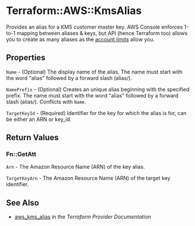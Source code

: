 # Terraform::AWS::KmsAlias

Provides an alias for a KMS customer master key. AWS Console enforces 1-to-1 mapping between aliases & keys,
but API (hence Terraform too) allows you to create as many aliases as
the [account limits](http://docs.aws.amazon.com/kms/latest/developerguide/limits.html) allow you.

## Properties

`Name` - (Optional) The display name of the alias. The name must start with the word "alias" followed by a forward slash (alias/).

`NamePrefix` - (Optional) Creates an unique alias beginning with the specified prefix. The name must start with the word "alias" followed by a forward slash (alias/).  Conflicts with `Name`.

`TargetKeyId` - (Required) Identifier for the key for which the alias is for, can be either an ARN or key_id.


## Return Values

### Fn::GetAtt

`Arn` - The Amazon Resource Name (ARN) of the key alias.

`TargetKeyArn` - The Amazon Resource Name (ARN) of the target key identifier.

## See Also

* [aws_kms_alias](https://www.terraform.io/docs/providers/aws/r/kms_alias.html) in the _Terraform Provider Documentation_